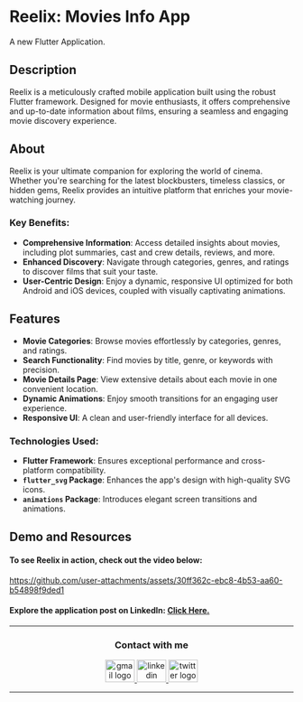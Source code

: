 # Reelix: Movies Info App
A new Flutter Application.


## Description

Reelix is a meticulously crafted mobile application built using the robust Flutter framework. Designed for movie enthusiasts, it offers comprehensive and up-to-date information about films, ensuring a seamless and engaging movie discovery experience.


## About

Reelix is your ultimate companion for exploring the world of cinema. Whether you're searching for the latest blockbusters, timeless classics, or hidden gems, Reelix provides an intuitive platform that enriches your movie-watching journey.  


### Key Benefits:
- **Comprehensive Information**: Access detailed insights about movies, including plot summaries, cast and crew details, reviews, and more.  
- **Enhanced Discovery**: Navigate through categories, genres, and ratings to discover films that suit your taste.  
- **User-Centric Design**: Enjoy a dynamic, responsive UI optimized for both Android and iOS devices, coupled with visually captivating animations.  


## Features

- **Movie Categories**: Browse movies effortlessly by categories, genres, and ratings.  
- **Search Functionality**: Find movies by title, genre, or keywords with precision.  
- **Movie Details Page**: View extensive details about each movie in one convenient location.  
- **Dynamic Animations**: Enjoy smooth transitions for an engaging user experience.  
- **Responsive UI**: A clean and user-friendly interface for all devices.


### Technologies Used:
- **Flutter Framework**: Ensures exceptional performance and cross-platform compatibility.  
- **`flutter_svg` Package**: Enhances the app's design with high-quality SVG icons.  
- **`animations` Package**: Introduces elegant screen transitions and animations.  


## Demo and Resources
#### To see **Reelix** in action, check out the video below:
https://github.com/user-attachments/assets/30ff362c-ebc8-4b53-aa60-b54898f9ded1


#### Explore the application post on LinkedIn: <a target="_blank" href="*************"> Click Here. </a>


-----

<h3 align="center">
    Contact with me
</h3>

<div align="center">
  <a href="mailto:a7medhanyshokry@gmail.com" target="_blank">
    <img src="https://skillicons.dev/icons?i=gmail&theme=light" width="52" height="40" alt="gmail logo"/> 
  </a>
  <a href="https://www.linkedin.com/in/theahmedhany/" target="_blank">
    <img src="https://skillicons.dev/icons?i=linkedin&theme=dark" width="52" height="40" alt="linkedin logo"/>
  </a>
  <a href="https://x.com/theahmedhany" target="_blank">
    <img src="https://skillicons.dev/icons?i=twitter&theme=dark" width="52" height="40" alt="twitter logo"/>
  </a>
</div>

-----
